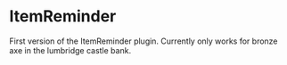 # ItemReminder
First version of the ItemReminder plugin.
Currently only works for bronze axe in the lumbridge castle bank.
